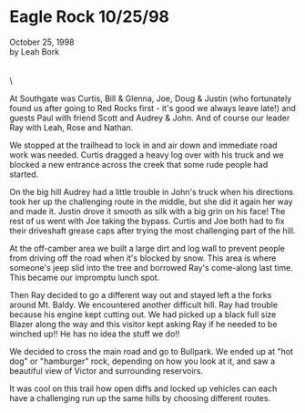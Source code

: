 # Eagle Rock 10/25/98

October 25, 1998\
by Leah Bork\
\
\
\

At Southgate was Curtis, Bill & Glenna, Joe, Doug & Justin (who fortunately found us after going to Red Rocks first - it\'s good we always leave late!) and guests Paul with friend Scott and Audrey & John. And of course our leader Ray with Leah, Rose and Nathan.

We stopped at the trailhead to lock in and air down and immediate road work was needed. Curtis dragged a heavy log over with his truck and we blocked a new entrance across the creek that some rude people had started.

On the big hill Audrey had a little trouble in John\'s truck when his directions took her up the challenging route in the middle, but she did it again her way and made it. Justin drove it smooth as silk with a big grin on his face! The rest of us went with Joe taking the bypass. Curtis and Joe both had to fix their driveshaft grease caps after trying the most challenging part of the hill.

At the off-camber area we built a large dirt and log wall to prevent people from driving off the road when it\'s blocked by snow. This area is where someone\'s jeep slid into the tree and borrowed Ray\'s come-along last time. This became our impromptu lunch spot.

Then Ray decided to go a different way out and stayed left a the forks around Mt. Baldy. We encountered another difficult hill. Ray had trouble because his engine kept cutting out. We had picked up a black full size Blazer along the way and this visitor kept asking Ray if he needed to be winched up!! He has no idea the stuff we do!!

We decided to cross the main road and go to Bullpark. We ended up at \"hot dog\" or \"hamburger\" rock, depending on how you look at it, and saw a beautiful view of Victor and surrounding reservoirs.

It was cool on this trail how open diffs and locked up vehicles can each have a challenging run up the same hills by choosing different routes.
